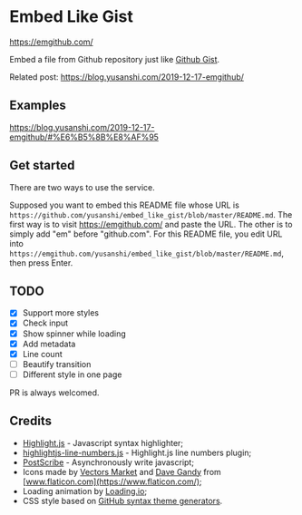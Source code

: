 # Embed Like Gist

https://emgithub.com/

Embed a file from Github repository just like [Github Gist](https://gist.github.com/). 

Related post: https://blog.yusanshi.com/2019-12-17-emgithub/

## Examples

https://blog.yusanshi.com/2019-12-17-emgithub/#%E6%B5%8B%E8%AF%95


## Get started

There are two ways to use the service.

Supposed you want to embed this README file whose URL is `https://github.com/yusanshi/embed_like_gist/blob/master/README.md`. The first way is to visit https://emgithub.com/ and paste the URL. The other is to simply add "em" before "github.com". For this README file, you edit URL into `https://emgithub.com/yusanshi/embed_like_gist/blob/master/README.md`, then press Enter.

## TODO

- [x] Support more styles
- [x] Check input
- [x] Show spinner while loading
- [x] Add metadata
- [x] Line count
- [ ] Beautify transition
- [ ] Different style in one page

PR is always welcomed.

## Credits
- [Highlight.js](https://github.com/highlightjs/highlight.js/) - Javascript syntax highlighter;
- [highlightjs-line-numbers.js](https://github.com/wcoder/highlightjs-line-numbers.js) - Highlight.js line numbers plugin;
- [PostScribe](https://github.com/krux/postscribe) - Asynchronously write javascript;
- Icons made by [Vectors Market](https://www.flaticon.com/authors/vectors-market) and [Dave Gandy](https://www.flaticon.com/authors/dave-gandy) from [www.flaticon.com](https://www.flaticon.com/);
- Loading animation by [Loading.io](https://loading.io/);
- CSS style based on [GitHub syntax theme generators](https://github.com/primer/github-syntax-theme-generator).
